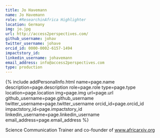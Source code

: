 ```yaml
---
title: Jo Havemann
name: Jo Havemann
role: #ResearchinAfrica Highlighter
location: Germany
img: jo.jpg
url: http://access2perspectives.com/
github_username: johav
twitter_username: johave
orcid_id: 0000-0002-6157-1494 
impactstory_id: 
linkedin_username: johavemann
email_address: info@access2perspectives.com
type: production
---
```


<!--HTML / LIQUID stuff to render picture and links  -->
{% include addPersonalInfo.html name=page.name description=page.description role=page.role type=page.type location=page.location img=page.img url=page.url github_username=page.github_username twitter_username=page.twitter_username orcid_id=page.orcid_id impactstory_id=page.impactstory_id linkedin_username=page.linkedin_username email_address=page.email_address %}

<!-- START OF FREE MARKDOWN  -->
Science Communication Trainer and co-founder of www.africarxiv.org
